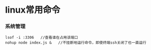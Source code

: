 # linux常用命令

### 系统管理

```linux
lsof -i :3306	//查看谁在占用该端口
nohup node index.js &	//不挂断地运行命令，即使终端ssh关闭了也一直运行
```

